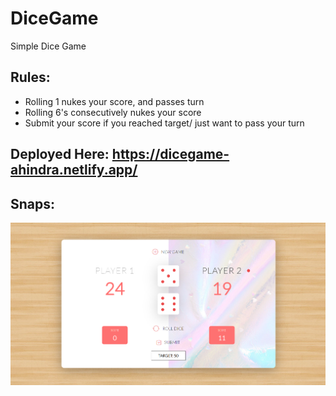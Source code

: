# DiceGame
Simple Dice Game

## Rules:
- Rolling 1 nukes your score, and passes turn
- Rolling 6's consecutively nukes your score
- Submit your score if you reached target/ just want to pass your turn

## Deployed Here: https://dicegame-ahindra.netlify.app/

## Snaps:
![](https://github.com/AhindraD/DiceGame/blob/master/images/snaps.PNG?raw=true)
